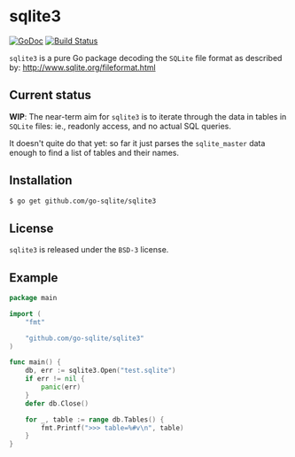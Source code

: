 # sqlite3

[![GoDoc](https://godoc.org/github.com/go-sqlite/sqlite3?status.svg)](https://godoc.org/github.com/go-sqlite/sqlite3)
[![Build Status](https://travis-ci.org/go-sqlite/sqlite3.svg?branch=master)](https://travis-ci.org/go-sqlite/sqlite3)

`sqlite3` is a pure Go package decoding the `SQLite` file format as
described by:
 http://www.sqlite.org/fileformat.html

## Current status

**WIP**: The near-term aim for `sqlite3` is to iterate through the
data in tables in `SQLite` files: ie., readonly access, and no actual
SQL queries.

It doesn't quite do that yet: so far it just parses the
`sqlite_master` data enough to find a list of tables and their names.

## Installation

```sh
$ go get github.com/go-sqlite/sqlite3
```

## License

`sqlite3` is released under the `BSD-3` license.


## Example

```go
package main

import (
	"fmt"

	"github.com/go-sqlite/sqlite3"
)

func main() {
	db, err := sqlite3.Open("test.sqlite")
	if err != nil {
		panic(err)
	}
	defer db.Close()

	for _, table := range db.Tables() {
		fmt.Printf(">>> table=%#v\n", table)
	}
}
```

